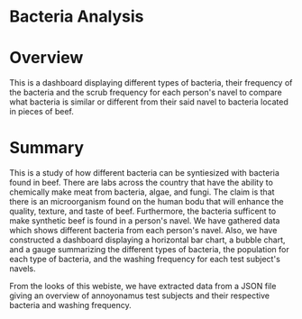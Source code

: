 # Bacteria Analysis 


# Overview
This is a dashboard displaying different types of bacteria, their frequency of the bacteria and the scrub frequency for each person's navel to compare 
what bacteria is similar or different from their said navel to bacteria located in pieces of beef. 

# Summary 
This is a study of how different bacteria can be syntiesized with bacteria found in beef. There are labs across the country that have the ability to chemically make meat from bacteria, algae, and fungi. The claim is that there is an microorganism found on the human bodu that will enhance the quality, texture, and taste of beef. Furthermore, the bacteria sufficent to make synthetic beef is found in a person's navel. We have gathered data which shows different bacteria from each person's navel. Also, we have constructed a dashboard displaying a horizontal bar chart, a bubble chart, and a gauge summarizing the different types of bacteria, the population for each type of bacteria, and the washing frequency for each test subject's navels. 

From the looks of this webiste, we have extracted data from a JSON file giving an overview of annoyonamus test subjects and their respective bacteria and washing frequency.  
